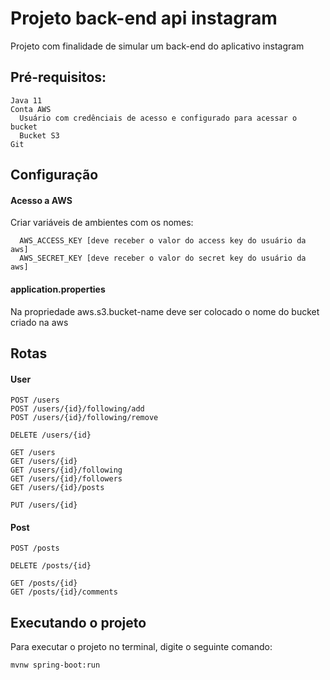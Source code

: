 # Projeto back-end api instagram
Projeto com finalidade de simular um back-end do aplicativo instagram
## Pré-requisitos:
```
Java 11
Conta AWS
  Usuário com credênciais de acesso e configurado para acessar o bucket
  Bucket S3 
Git
```
## Configuração
#### Acesso a AWS
Criar variáveis de ambientes com os nomes:
```
  AWS_ACCESS_KEY [deve receber o valor do access key do usuário da aws]
  AWS_SECRET_KEY [deve receber o valor do secret key do usuário da aws]
```
#### application.properties
Na propriedade aws.s3.bucket-name deve ser colocado o nome do bucket criado na aws
## Rotas
#### User
```
POST /users
POST /users/{id}/following/add
POST /users/{id}/following/remove

DELETE /users/{id}

GET /users
GET /users/{id}
GET /users/{id}/following
GET /users/{id}/followers
GET /users/{id}/posts

PUT /users/{id}
```
#### Post
```
POST /posts

DELETE /posts/{id}

GET /posts/{id}
GET /posts/{id}/comments
```
## Executando o projeto
Para executar o projeto no terminal, digite o seguinte comando:
```shell script
mvnw spring-boot:run
```